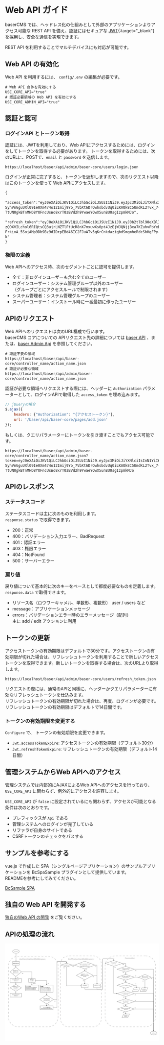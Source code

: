 # Web API ガイド

baserCMS では、ヘッドレス化の仕組みとして外部のアプリケーションよりアクセス可能な REST API を備え、認証にはセキュアな [JWT](https://jwt.io/){:target="_blank"} を採用し、安全な通信を実現できます。

REST API を利用することでマルチデバイスにも対応が可能です。

## Web API の有効化
Web API を利用するには、 `config/.env` の編集が必要です。

```shell
# Web API 自体を有効にする 
USE_CORE_API="true"
# 認証必要領域の Web API を有効にする
USE_CORE_ADMIN_API="true"
```

## 認証と認可
### ログインAPI とトークン取得

認証には、JWTを利用しており、Web APIにアクセスするためには、ログインをしてトークンを取得する必要があります。
トークンを取得するためには、次のURLに、POSTで、`email` と `password` を送信します。

```
https://localhost/baser/api/admin/baser-core/users/login.json
```

ログインが正常に完了すると、トークンを返却しますので、次のリクエスト以降はこのトークンを使って Web APIにアクセスします。

```
{
    "access_token":"eyJ0eXAiOiJKV1QiLCJhbGciOiJSUzI1NiJ9.eyJpc3MiOiJiYXNlciIsInN1YiI6MSwiZXhwIjoxNjIyNTQ5MTYyfQ.CCiO_8_U5h98pbSLNIsWZsc591iQDEHMq8G75jPY-5yhVnGguUXl09Ie0Xm474o12Imij9Yo_7VbXt6DrOwhsbdvUq0iLKAOk8C5UmdKL2Tvx_7-TtUN0gkBTnMHD8YOFncUsWo8xrT0zBVd2h9YwaeYQwX5unBU0sgIzpmkMJo",
    "refresh_token":"eyJ0eXAiOiJKV1QiLCJhbGciOiJSUzI1NiJ9.eyJ0b2tlbl90eXBlIjoicmVmcmVzaF90b2tlbiIsImlzcyI6ImJhc2VyIiwic3ViIjoxLCJleHAiOjE2MjM3OTY2MTF9.FukBypi80cftxf-zQOXVILchol6RIQtsCQ3ujrLNZTlFtUcR8nX7mxuwXs0pt4JzEjWJQNjjBxa7KZuhvPbYxBqqN1xbeAwo7x-FrkixA_5SojAMp9Db9Bz9dIDrpEBd46IC2FJuATv5qKrCnkdaziqbdSmgmheRdcSbHgFPy-k"
}
```

### 権限の定義
Web APIへのアクセス時、次のセグメントごとに認可を提供します。

- 全て：非ログインユーザーも含む全てのユーザー
- ログインユーザー：システム管理グループ以外のユーザー  
  （グループごとにアクセスルールで制限されます）
- システム管理者：システム管理グループのユーザー
- スーパーユーザー：インストール時に一番最初に作ったユーザー

## APIのリクエスト
Web APIへのリクエストは次のURL構成で行います。  
baserCMS コアについての APIリクエスト先の詳細については [baser API](baser_api/) 、または、[baser Admin Api](baser_admin_api/) を参照してください。

```shell
# 認証不要の領域
https://localhost/baser/api/baser-core/controller_name/action_name.json
# 認証が必要な領域
https://localhost/baser/api/admin/baser-core/controller_name/action_name.json
```

認証が必要な領域へリクエストする際には、ヘッダーに `Authorization` パラメーターとして、ログインAPIで取得した `access_token` を埋め込みます。

```javascript
// jQueryの場合
$.ajax({
    headers: {"Authorization": "{アクセストークン}"},
    url: '/baser/api/baser-core/pages/add.json'
});
```

もしくは、クエリパラメーターにトークンを引き渡すことでもアクセス可能です。

```
https://localhost/baser/api/admin/baser-core/controller_name/action_name.json?token=eyJ0eXAiOiJKV1QiLCJhbGciOiJSUzI1NiJ9.eyJpc3MiOiJiYXNlciIsInN1YiI6MSwiZXhwIjoxNjIyNTQ5MTYyfQ.CCiO_8_U5h98pbSLNIsWZsc591iQDEHMq8G75jPY-5yhVnGguUXl09Ie0Xm474o12Imij9Yo_7VbXt6DrOwhsbdvUq0iLKAOk8C5UmdKL2Tvx_7-TtUN0gkBTnMHD8YOFncUsWo8xrT0zBVd2h9YwaeYQwX5unBU0sgIzpmkMJo
```

## APIのレスポンス
### ステータスコード
ステータスコードは主に次のものを利用します。  
`response.status` で取得できます。

- 200：正常
- 400：バリデーション入力エラー、BadRequest
- 401：認証エラー
- 403：権限エラー
- 404：NotFound
- 500：サーバーエラー

### 戻り値
戻り値について基本的に次のキーをベースとして都度必要なものを定義します。
`response.data` で取得できます。

- リソース名（ロウワーキャメル、単数形、複数形）
  user / users など
- message：アプリケーションメッセージ
- errors：バリデーションエラー時のエラーメッセージ（配列）  
  主に add / edit アクションに利用

## トークンの更新
アクセストークンの有効期限はデフォルトで30分です。アクセストークンの有効期限が切れた場合は、リフレッシュトークンを利用することで新しいアクセストークンを取得できます。新しいトークンを取得する場合は、次のURLより取得します。

```
https://localhost/baser/api/admin/baser-core/users/refresh_token.json
```

リクエストの際には、通常のAPIと同樣に、ヘッダーかクエリパラメーターに有効なリフレッシュトークンを仕込みます。  
リフレッシュトークンの有効期限が切れた場合は、再度、ログインが必要です。  
リフレッシュトークンの有効期限はデフォルトで14日間です。

### トークンの有効期限を変更する
`Configure` で、 トークンの有効期限を変更できます。

- `Jwt.accessTokenExpire`: アクセストークンの有効期限（デフォルト30分）
- `Jwt.refreshTokenExpire`: リフレッシュトークンの有効期限（デフォルト14日間）

## 管理システムからWeb APIへのアクセス
管理システムでは内部的にAJAXによるWeb APIへのアクセスを行っており、`USE_CORE_API` に関わらず、例外的にアクセスを許容します。

`USE_CORE_API` が `false` に設定されているにも関わらず、アクセスが可能となる条件は次のとおりです。

- プレフィックスが `Api` である
- 管理システムへのログインが完了している
- リファラが自身のサイトである
- CSRFトークンのチェックをパスする

## サンプルを参考にする
vue.js で作成した SPA（シングルページアプリケーション）のサンプルアプリケーションを BcSpaSample プラグインとして提供しています。  
READMEを参考にしてみてください。

[BcSample SPA](https://github.com/baserproject/BcSpaSample)

## 独自の Web API を開発する

[独自のWeb API の開発](./develop_api) をご覧ください。

## APIの処理の流れ

![APIの処理の流れ](./img/api_flow.jpg)
